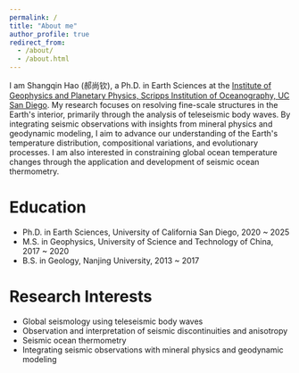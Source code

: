 ```yaml
---
permalink: /
title: "About me"
author_profile: true
redirect_from: 
  - /about/
  - /about.html
---
```


I am Shangqin Hao (郝尚钦), a Ph.D. in Earth Sciences at the [Institute of Geophysics and Planetary Physics, Scripps Institution of Oceanography, UC San Diego](https://igpp.ucsd.edu/). My research focuses on resolving fine-scale structures in the Earth's interior, primarily through the analysis of teleseismic body waves. By integrating seismic observations with insights from mineral physics and geodynamic modeling, I aim to advance our understanding of the Earth's temperature distribution, compositional variations, and evolutionary processes. I am also interested in constraining global ocean temperature changes through the application and development of seismic ocean thermometry.


<!-- 
I am also interested in applying novel approaches in seismology, such as
-->

<!-- 
Professional Appointments
======
* Postdoctoral associate, University of California Berkeley, Oct. 2025 ~ present  
-->

Education
======
* Ph.D. in Earth Sciences, University of California San Diego, 2020 ~ 2025
* M.S. in Geophysics, University of Science and Technology of China, 2017 ~ 2020
* B.S. in Geology, Nanjing University, 2013 ~ 2017

Research Interests
======
* Global seismology using teleseismic body waves 
* Observation and interpretation of seismic discontinuities and anisotropy
* Seismic ocean thermometry
* Integrating seismic observations with mineral physics and geodynamic modeling
